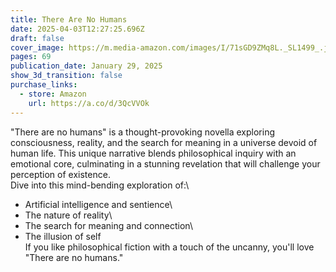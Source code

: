 ```yaml
---
title: There Are No Humans
date: 2025-04-03T12:27:25.696Z
draft: false
cover_image: https://m.media-amazon.com/images/I/71sGD9ZMq8L._SL1499_.jpg
pages: 69
publication_date: January 29, 2025
show_3d_transition: false
purchase_links:
  - store: Amazon
    url: https://a.co/d/3QcVVOk
---
```

<!--StartFragment-->

"There are no humans" is a thought-provoking novella exploring consciousness, reality, and the search for meaning in a universe devoid of human life. This unique narrative blends philosophical inquiry with an emotional core, culminating in a stunning revelation that will challenge your perception of existence.\
Dive into this mind-bending exploration of:\
* Artificial intelligence and sentience\
* The nature of reality\
* The search for meaning and connection\
* The illusion of self\
If you like philosophical fiction with a touch of the uncanny, you'll love "There are no humans."

<!--EndFragment-->